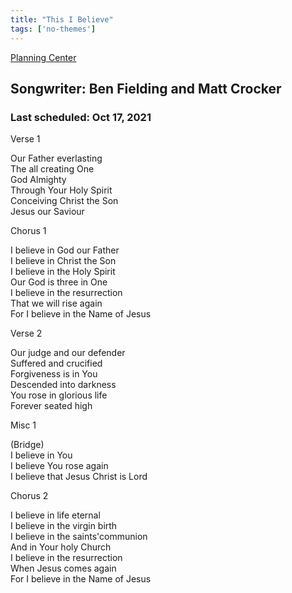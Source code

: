 ```yaml
---
title: "This I Believe"
tags: ['no-themes']
---
```


[Planning Center](https://services.planningcenteronline.com/songs/13317303)

## Songwriter: Ben Fielding and Matt Crocker
### Last scheduled: Oct 17, 2021          

Verse 1  
  
Our Father everlasting  
The all creating One  
God Almighty  
Through Your Holy Spirit  
Conceiving Christ the Son  
Jesus our Saviour  
  
Chorus 1  
  
I believe in God our Father  
I believe in Christ the Son  
I believe in the Holy Spirit  
Our God is three in One  
I believe in the resurrection  
That we will rise again  
For I believe in the Name of Jesus  
  
Verse 2  
  
Our judge and our defender  
Suffered and crucified  
Forgiveness is in You  
Descended into darkness  
You rose in glorious life  
Forever seated high  
  
Misc 1  
  
(Bridge)  
I believe in You  
I believe You rose again  
I believe that Jesus Christ is Lord  
  
Chorus 2  
  
I believe in life eternal  
I believe in the virgin birth  
I believe in the saints'communion  
And in Your holy Church  
I believe in the resurrection  
When Jesus comes again  
For I believe in the Name of Jesus
